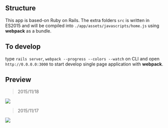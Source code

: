 ## Structure

This app is based-on Ruby on Rails. The extra folders `src` is written in ES2015 and will be compiled into `./app/assets/javascripts/home.js` using **webpack** as a bundle.

## To develop

type `rails server`, `webpack --progress --colors --watch` on CLI and open `http://0.0.0.0:3000` to start develop single page application with **webpack**.

## Preview

> 2015/11/18

![](http://i.imgur.com/LO0D2Tj.png)

> 2015/11/17

![](http://i.imgur.com/GZm4Pka.png)
